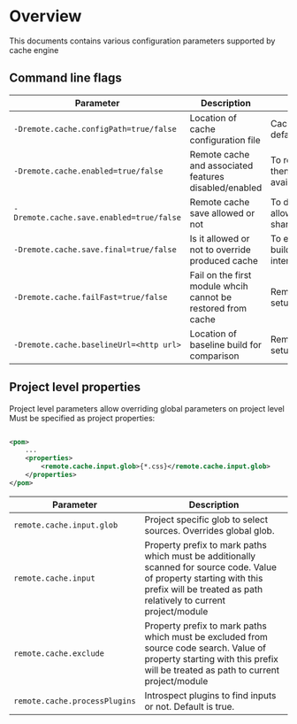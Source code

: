 <!---
 Licensed to the Apache Software Foundation (ASF) under one or more
 contributor license agreements.  See the NOTICE file distributed with
 this work for additional information regarding copyright ownership.
 The ASF licenses this file to You under the Apache License, Version 2.0
 (the "License"); you may not use this file except in compliance with
 the License.  You may obtain a copy of the License at

      http://www.apache.org/licenses/LICENSE-2.0

 Unless required by applicable law or agreed to in writing, software
 distributed under the License is distributed on an "AS IS" BASIS,
 WITHOUT WARRANTIES OR CONDITIONS OF ANY KIND, either express or implied.
 See the License for the specific language governing permissions and
 limitations under the License.
-->

# Overview

This documents contains various configuration parameters supported by cache engine

## Command line flags

| Parameter   | Description | Usage Scenario |
| ----------- | ----------- | ----------- |
| `-Dremote.cache.configPath=true/false`    | Location of cache configuration file                          | Cache config is not in default location |
| `-Dremote.cache.enabled=true/false`       | Remote cache and associated features disabled/enabled         | To remove noise from logs then remote cache is not available |
| `-Dremote.cache.save.enabled=true/false`  | Remote cache save allowed or not                              | To designate nodes which allowed to push in remote shared cache |
| `-Dremote.cache.save.final=true/false`    | Is it allowed or not to override produced cache               | To ensure that reference build is not overriden by interim build |
| `-Dremote.cache.failFast=true/false`      | Fail on the first module whcih cannot be restored from cache  | Remote cache setup/tuning/troubleshooting |
| `-Dremote.cache.baselineUrl=<http url>`   | Location of baseline build for comparison                     | Remote cache setup/tuning/troubleshooting |

## Project level properties

Project level parameters allow overriding global parameters on project level Must be specified as project properties:

```xml

<pom>
    ...
    <properties>
        <remote.cache.input.glob>{*.css}</remote.cache.input.glob>
    </properties>
</pom>
```

| Parameter                     | Description |
| ----------------------------- | ----------- |
| `remote.cache.input.glob`     | Project specific glob to select sources. Overrides global glob. |
| `remote.cache.input`          | Property prefix to mark paths which must be additionally scanned for source code. Value of property starting with this prefix will be treated as path relatively to current project/module |
| `remote.cache.exclude`        | Property prefix to mark paths which must be excluded from source code search. Value of property starting with this prefix will be treated as path to current project/module  |
| `remote.cache.processPlugins` | Introspect plugins to find inputs or not. Default is true. |

